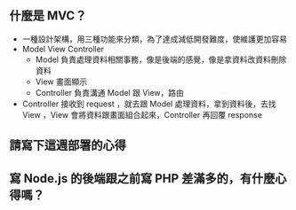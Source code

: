 ## 什麼是 MVC？
* 一種設計架構，用三種功能來分類，為了達成減低開發難度，使維護更加容易
* Model View Controller
	* Model 負責處理資料相關事務，像是後端的感覺，像是拿資料改資料刪除資料
	* View 畫面顯示
	* Controller 負責溝通 Model 跟 View，路由
* Controller 接收到 request ，就去跟 Model 處理資料，拿到資料後，去找 View ，View 會將資料跟畫面組合起來，Controller 再回覆 response
## 請寫下這週部署的心得


## 寫 Node.js 的後端跟之前寫 PHP 差滿多的，有什麼心得嗎？
